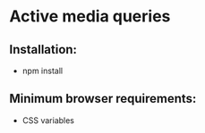 # Active media queries

## Installation:
- npm install

## Minimum browser requirements:
- CSS variables